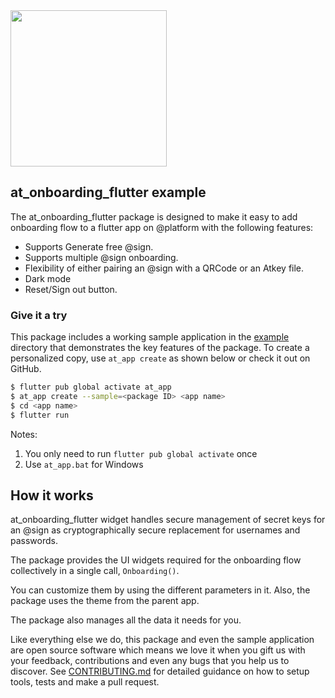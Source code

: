 <img width=250px src="https://atsign.dev/assets/img/@platform_logo_grey.svg?sanitize=true">

## at_onboarding_flutter example
The at_onboarding_flutter package is designed to make it easy to add onboarding flow to a flutter app on @‎platform with the following features:
- Supports Generate free @‎sign.
- Supports multiple @‎sign onboarding.
- Flexibility of either pairing an @‎sign with a QRCode or an Atkey file.
- Dark mode
- Reset/Sign out button.

### Give it a try
This package includes a working sample application in the [example](https://github.com/atsign-foundation/at_widgets/tree/trunk/at_onboarding_flutter/example) directory that demonstrates the key features of the package. To create a personalized copy, use ```at_app create``` as shown below or check it out on GitHub.

```sh
$ flutter pub global activate at_app 
$ at_app create --sample=<package ID> <app name> 
$ cd <app name>
$ flutter run
```
Notes: 
1. You only need to run ```flutter pub global activate``` once
2. Use ```at_app.bat``` for Windows


## How it works

at_onboarding_flutter widget handles secure management of secret keys for an @‎sign as cryptographically secure replacement for usernames and passwords.

The package provides the UI widgets required for the onboarding flow collectively in a single call, `Onboarding()`.

You can customize them by using the different parameters in it. Also, the package uses the theme from the parent app.

The package also manages all the data it needs for you.

Like everything else we do, this package and even the sample application are open source software which means we love it when you gift us with your feedback, contributions and even any bugs that you help us to discover. See [CONTRIBUTING.md](https://github.com/atsign-foundation/at_widgets/blob/trunk/CONTRIBUTING.md) for detailed guidance on how to setup tools, tests and make a pull request.
